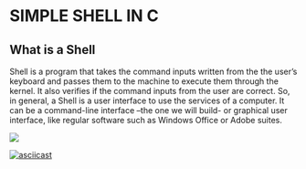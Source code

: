 # SIMPLE SHELL IN C

## What is a Shell

Shell is a program that takes the command inputs written from the the user’s keyboard and passes them to the machine to execute them through the kernel. It also verifies if the command inputs from the user are correct.
So, in general, a Shell is a user interface to use the services of a computer. It can be a command-line interface –the one we will build- or graphical user interface, like regular software such as Windows Office or Adobe suites.

<img src="https://miro.medium.com/max/700/0*-OOMpchdZWQZr4zw" />

[![asciicast](https://asciinema.org/a/vfRrsdACzdrw8MIMcd9MhW9RM.svg)](https://asciinema.org/a/vfRrsdACzdrw8MIMcd9MhW9RM)

